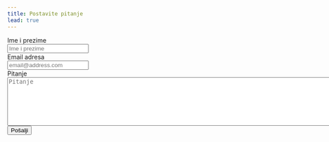```yaml
---
title: Postavite pitanje
lead: true
---
```

<!-- Near the end of my page -->
<script src="https://ajax.googleapis.com/ajax/libs/jquery/1.11.1/jquery.min.js"></script>
<script src="http://ajax.aspnetcdn.com/ajax/jquery.validate/1.13.1/jquery.validate.min.js"></script>

<!-- Formspree-powered contact form -->
<div class="col-lg-5  col-sm-6  ">
<form id="contact-form" class="form" action="//formspree.io/office@voditeracuna.rs" method="POST">
<div class="form-group">
  <label  class="col-xs-5" for="name">Ime i prezime </label>
  <div class="col-xs-5">
      <input class="form-control" type="text" name="name"  required placeholder="Ime i prezime">
  </div>
</div>
<div class="form-group">
  <label class="col-xs-5" for="email">Email adresa</label>
  <div class="col-xs-5">
      <input class="form-control" type="email" name="_replyto"  required placeholder="email@address.com">
  </div>
</div>
<div class="form-group">
  <label class="col-xs-5" for="message">Pitanje</label> 
  <div class="col-xs-5">
      <textarea class="form-control" name="message" placeholder="Pitanje" required rows="7" cols="200"></textarea>
  </div>
</div>
<input class="btn btn-primary" type="submit" value="Pošalji"/>
<input type="hidden" name="_next" value="{{ site.baseurl }}/pages/success/" /> 
</form>
</div>


